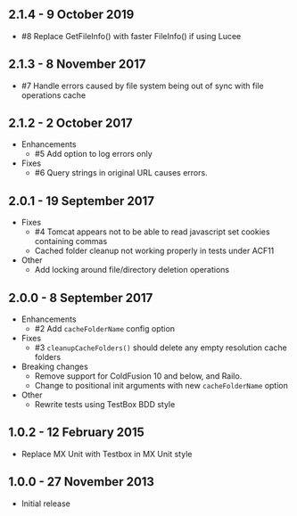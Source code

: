 ## 2.1.4 - 9 October 2019
- \#8 Replace GetFileInfo() with faster FileInfo() if using Lucee

## 2.1.3 - 8 November 2017
- \#7 Handle errors caused by file system being out of sync with file operations cache

## 2.1.2 - 2 October 2017
- Enhancements
	- \#5 Add option to log errors only
- Fixes
	- \#6 Query strings in original URL causes errors.

## 2.0.1 - 19 September 2017
- Fixes
	- \#4 Tomcat appears not to be able to read javascript set cookies containing commas
	- Cached folder cleanup not working properly in tests under ACF11
- Other
	- Add locking around file/directory deletion operations

## 2.0.0 - 8 September 2017
- Enhancements
	- \#2 Add `cacheFolderName` config option
- Fixes
	- \#3 `cleanupCacheFolders()` should delete any empty resolution cache folders
- Breaking changes
	- Remove support for ColdFusion 10 and below, and Railo.
	- Change to positional init arguments with new `cacheFolderName` option
- Other
	- Rewrite tests using TestBox BDD style

## 1.0.2 - 12 February 2015
- Replace MX Unit with Testbox in MX Unit style

## 1.0.0 - 27 November 2013
- Initial release